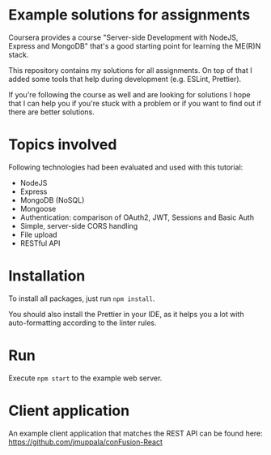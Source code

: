 # Example solutions for assignments

Coursera provides a course "Server-side Development with NodeJS, Express and MongoDB" that's a good starting point for learning the ME(R)N stack.

This repository contains my solutions for all assignments. On top of that I added some tools that help during development (e.g. ESLint, Prettier).

If you're following the course as well and are looking for solutions I hope that I can help you if you're stuck with a problem or if you want to find out if there are better solutions.

# Topics involved

Following technologies had been evaluated and used with this tutorial:

- NodeJS
- Express
- MongoDB (NoSQL)
- Mongoose
- Authentication: comparison of OAuth2, JWT, Sessions and Basic Auth
- Simple, server-side CORS handling
- File upload
- RESTful API

# Installation

To install all packages, just run `npm install`.

You should also install the Prettier in your IDE, as it helps you a lot with auto-formatting according to the linter rules.

# Run

Execute `npm start` to the example web server.

# Client application

An example client application that matches the REST API can be found here:
https://github.com/jmuppala/conFusion-React
